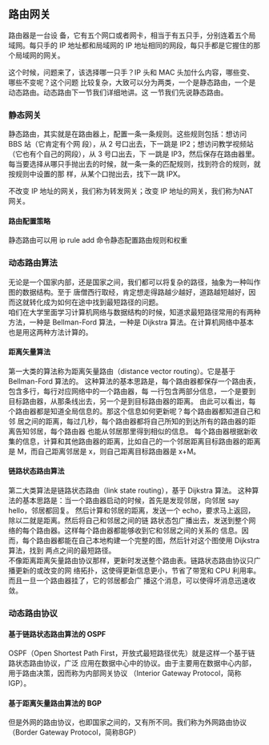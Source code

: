 ## 路由网关
路由器是一台设
备，它有五个网口或者网卡，相当于有五只手，分别连着五个局域网。每只手的 IP 地址都和局域网的 IP
地址相同的网段，每只手都是它握住的那个局域网的网关。

这个时候，问题来了，该选择哪一只手？IP 头和 MAC 头加什么内容，哪些变、哪些不变呢？这个问题
比较复杂，大致可以分为两类，一个是静态路由，一个是动态路由。动态路由下一节我们详细地讲。这
一节我们先说静态路由。

### 静态网关
静态路由，其实就是在路由器上，配置一条一条规则。这些规则包括：想访问 BBS 站（它肯定有个网
段），从 2 号口出去，下一跳是 IP2；想访问教学视频站（它也有个自己的网段），从 3 号口出去，下
一跳是 IP3，然后保存在路由器里。
每当要选择从哪只手抛出去的时候，就一条一条的匹配规则，找到符合的规则，就按规则中设置的那
样，从某个口抛出去，找下一跳 IPX。

不改变 IP 地址的网关，我们称为转发网关；改变 IP 地址的网关，我们称为NAT 网关。

#### 路由配置策略
静态路由可以用 ip rule add 命令静态配置路由规则和权重

### 动态路由算法
无论是一个国家内部，还是国家之间，我们都可以将复杂的路径，抽象为一种叫作图的数据结构。至于
唐僧西行取经，肯定想走得路越少越好，道路越短越好，因而这就转化成为如何在途中找到最短路径的问题。  
咱们在大学里面学习计算机网络与数据结构的时候，知道求最短路径常用的有两种方法，一种是
Bellman-Ford 算法，一种是 Dijkstra 算法。在计算机网络中基本也是用这两种方法计算的。

#### 距离矢量算法
第一大类的算法称为距离矢量路由（distance vector routing）。它是基于 Bellman-Ford 算法的。
这种算法的基本思路是，每个路由器都保存一个路由表，包含多行，每行对应网络中的一个路由器，每
一行包含两部分信息，一个是要到目标路由器，从那条线出去，另一个是到目标路由器的距离。
由此可以看出，每个路由器都是知道全局信息的。那这个信息如何更新呢？每个路由器都知道自己和邻
居之间的距离，每过几秒，每个路由器都将自己所知的到达所有的路由器的距离告知邻居，每个路由器
也能从邻居那里得到相似的信息。
每个路由器根据新收集的信息，计算和其他路由器的距离，比如自己的一个邻居距离目标路由器的距离
是 M，而自己距离邻居是 x，则自己距离目标路由器是 x+M。

#### 链路状态路由算法
第二大类算法是链路状态路由（link state routing），基于 Dijkstra 算法。
这种算法的基本思路是：当一个路由器启动的时候，首先是发现邻居，向邻居 say hello，邻居都回复。
然后计算和邻居的距离，发送一个 echo，要求马上返回，除以二就是距离。然后将自己和邻居之间的链
路状态包广播出去，发送到整个网络的每个路由器。这样每个路由器都能够收到它和邻居之间的关系的
信息。因而，每个路由器都能在自己本地构建一个完整的图，然后针对这个图使用 Dijkstra 算法，找到
两点之间的最短路径。  
不像距离距离矢量路由协议那样，更新时发送整个路由表。链路状态路由协议只广播更新的或改变的网
络拓扑，这使得更新信息更小，节省了带宽和 CPU 利用率。而且一旦一个路由器挂了，它的邻居都会广
播这个消息，可以使得坏消息迅速收敛。

### 动态路由协议
#### 基于链路状态路由算法的 OSPF
OSPF（Open Shortest Path First，开放式最短路径优先）就是这样一个基于链路状态路由协议，广泛
应用在数据中心中的协议。由于主要用在数据中心内部，用于路由决策，因而称为内部网关协议
（Interior Gateway Protocol，简称IGP）。

#### 基于距离矢量路由算法的 BGP
但是外网的路由协议，也即国家之间的，又有所不同。我们称为外网路由协议（Border Gateway
Protocol，简称BGP）